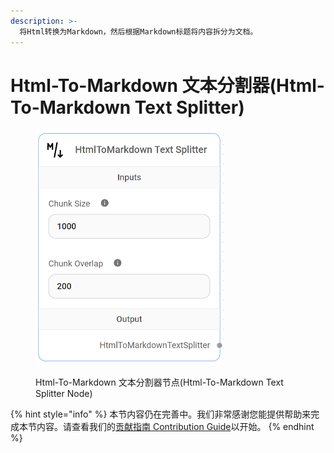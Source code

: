```yaml
---
description: >-
  将Html转换为Markdown，然后根据Markdown标题将内容拆分为文档。
---
```


# Html-To-Markdown 文本分割器(Html-To-Markdown Text Splitter)

<figure><img src="../../../.gitbook/assets/image (152).png" alt="" width="301"><figcaption><p>Html-To-Markdown 文本分割器节点(Html-To-Markdown Text Splitter Node)</p></figcaption></figure>

{% hint style="info" %}
本节内容仍在完善中。我们非常感谢您能提供帮助来完成本节内容。请查看我们的[贡献指南 Contribution Guide](../../../contributing/)以开始。
{% endhint %}